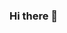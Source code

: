 ### Hi there 👋

<!--
**TechSultanStudio51/Techsultanstudio51** is a ✨ _special_ ✨ repository because its `README.md` (this file) appears on your GitHub profile.

Here are some ideas to get you started:

- 🔭 I’m currently working on TSS...
- 🌱 I’m currently learning Python...
- 👯 I’m looking to collaborate on .TSS..
- 🤔 I’m looking for help with TSS...
- 💬 Ask me about Python...
- 📫 How to reach me: instagram..
- 😄 Pronouns: HE...
- ⚡ Fun fact: ...
-->

